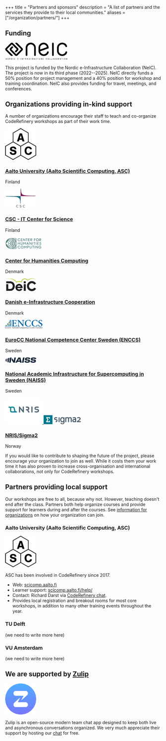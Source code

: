 +++
title = "Partners and sponsors"
description = "A list of partners and the services they provide to their local communities."
aliases = ["/organization/partners/"]
+++

## Funding

<img src="/about/funding/neic.png" alt="NeIC logo" width="200px">

This project is funded by the Nordic e-Infrastructure Collaboration (NeIC). The
project is now in its third phase (2022--2025).  NeIC directly funds a 50%
position for project management and a 40% position for workshop and training
coordination. NeIC also provides funding for travel, meetings, and conferences.


## Organizations providing in-kind support

A number of organizations encourage their staff to teach and co-organize
CodeRefinery workshops as part of their work time.

<div class="uk-card uk-card-default uk-width-1-2@m">
  <div class="uk-card-body">
    <div class="uk-grid-small uk-flex-middle" uk-grid>
      <div class="uk-width-expand">
        <a href="https://scicomp.aalto.fi/" target="_blank">
          <img width="100px" src="/about/funding/asc.png" alt="logo: Aalto Scientific Computing">
        </a>
      </div>
      <div class="uk-width-expand">
        <a href="https://scicomp.aalto.fi/" target="_blank">
          <h3 class="uk-card-title uk-margin-remove-bottom">Aalto University (Aalto Scientific Computing, ASC)</h3>
        </a>
        <p class="uk-text-meta uk-margin-remove-top">Finland</p>
      </div>
    </div>
  </div>
</div>

<div class="uk-card uk-card-default uk-width-1-2@m">
  <div class="uk-card-body">
    <div class="uk-grid-small uk-flex-middle" uk-grid>
      <div class="uk-width-expand">
        <a href="https://www.csc.fi/" target="_blank">
          <img width="100px" src="/about/funding/csc.png" alt="logo: CSC - IT Center for Science">
        </a>
      </div>
      <div class="uk-width-expand">
        <a href="https://www.csc.fi/" target="_blank">
          <h3 class="uk-card-title uk-margin-remove-bottom">CSC - IT Center for Science</h3>
        </a>
        <p class="uk-text-meta uk-margin-remove-top">Finland</p>
      </div>
    </div>
  </div>
</div>

<div class="uk-card uk-card-default uk-width-1-2@m">
  <div class="uk-card-body">
    <div class="uk-grid-small uk-flex-middle" uk-grid>
      <div class="uk-width-expand">
        <a href="https://chc.au.dk/" target="_blank">
          <img width="120px" src="/about/funding/chc.png" alt="logo: Center for Humanities Computing">
        </a>
      </div>
      <div class="uk-width-expand">
        <a href="https://chc.au.dk/" target="_blank">
          <h3 class="uk-card-title uk-margin-remove-bottom">Center for Humanities Computing</h3>
        </a>
        <p class="uk-text-meta uk-margin-remove-top">Denmark</p>
      </div>
    </div>
  </div>
</div>

<div class="uk-card uk-card-default uk-width-1-2@m">
  <div class="uk-card-body">
    <div class="uk-grid-small uk-flex-middle" uk-grid>
      <div class="uk-width-expand">
        <a href="https://deic.dk/" target="_blank">
          <img width="100px" src="/about/funding/deic.png" alt="logo: Danish e-Infrastructure Cooperation">
        </a>
      </div>
      <div class="uk-width-expand">
        <a href="https://deic.dk/" target="_blank">
          <h3 class="uk-card-title uk-margin-remove-bottom">Danish e-Infrastructure Cooperation</h3>
        </a>
        <p class="uk-text-meta uk-margin-remove-top">Denmark</p>
      </div>
    </div>
  </div>
</div>

<div class="uk-card uk-card-default uk-width-1-2@m">
  <div class="uk-card-body">
    <div class="uk-grid-small uk-flex-middle" uk-grid>
      <div class="uk-width-expand">
        <a href="https://enccs.se/" target="_blank">
          <img width="120px" src="/about/funding/enccs.png" alt="logo: EuroCC National Competence Center Sweden (ENCCS)">
        </a>
      </div>
      <div class="uk-width-expand">
        <a href="https://enccs.se/" target="_blank">
          <h3 class="uk-card-title uk-margin-remove-bottom">EuroCC National Competence Center Sweden (ENCCS)</h3>
        </a>
        <p class="uk-text-meta uk-margin-remove-top">Sweden</p>
      </div>
    </div>
  </div>
</div>

<div class="uk-card uk-card-default uk-width-1-2@m">
  <div class="uk-card-body">
    <div class="uk-grid-small uk-flex-middle" uk-grid>
      <div class="uk-width-expand">
        <a href="https://www.naiss.se/" target="_blank">
          <img width="100px" src="/about/funding/naiss.jpg" alt="logo: National Academic Infrastructure for Super­computing in Sweden (NAISS)">
        </a>
      </div>
      <div class="uk-width-expand">
        <a href="https://www.naiss.se/" target="_blank">
          <h3 class="uk-card-title uk-margin-remove-bottom">National Academic Infrastructure for Super­computing in Sweden (NAISS)</h3>
        </a>
        <p class="uk-text-meta uk-margin-remove-top">Sweden</p>
      </div>
    </div>
  </div>
</div>

<div class="uk-card uk-card-default uk-width-1-2@m">
  <div class="uk-card-body">
    <div class="uk-grid-small uk-flex-middle" uk-grid>
      <div class="uk-width-expand">
        <a href="https://www.sigma2.no/" target="_blank">
          <img width="120px" src="/about/funding/nris.svg" alt="logo: NRIS/Sigma2">
          <img width="120px" src="/about/funding/sigma2.png" alt="logo: NRIS/Sigma2">
        </a>
      </div>
      <div class="uk-width-expand">
        <a href="https://www.sigma2.no/" target="_blank">
          <h3 class="uk-card-title uk-margin-remove-bottom">NRIS/Sigma2</h3>
        </a>
        <p class="uk-text-meta uk-margin-remove-top">Norway</p>
      </div>
    </div>
  </div>
</div>

If you would like to contribute to shaping the future of the project, please
encourage your organization to join as well. While it costs them your work time
it has also proven to increase cross-organisation and international
collaborations, not only for CodeRefinery workshops.


## Partners providing local support

Our workshops are free to all, because why not. However, teaching doesn't end
after the class. Partners both help organize courses and provide support for
learners during and after the courses.  See [information for
organizations](@/join/organizations.md) on how your organization can join.


### Aalto University (Aalto Scientific Computing, ASC)

<img src="/about/funding/asc.png" alt="logo: Aalto Scientific Computing" width="100px">

ASC has been involved in CodeRefinery since 2017.
- Web: [scicomp.aalto.fi](https://scicomp.aalto.fi/)
- Learner support:
  [scicomp.aalto.fi/help/](https://scicomp.aalto.f/help/)
- Contact: Richard Darst via [CodeRefinery
  chat](https://coderefinery.github.io/manuals/chat/).
- Provides local registration and breakout rooms for most core
  workshops, in addition to many other training events throughout the
  year.


### TU Delft

(we need to write more here)


### VU Amsterdam

(we need to write more here)


## We are supported by [Zulip](https://zulip.com/)

<img src="/join/zulip-icon-circle.svg" alt="Zulip logo" width="100px">

Zulip is an open-source modern team chat app designed to keep both live and
asynchronous conversations organized. We very much appreciate their support by
hosting our [chat](https://coderefinery.zulipchat.com/) for free.

